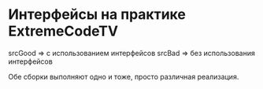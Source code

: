 # Интерфейсы на практике ExtremeCodeTV

srcGood => с использованием интерфейсов
srcBad => без использования интерфейсов

Обе сборки выполняют одно и тоже, просто различная реализация.
